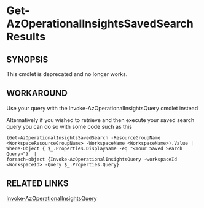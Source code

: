 ﻿---
external help file: Microsoft.Azure.PowerShell.Cmdlets.OperationalInsights.dll-Help.xml
Module Name: Az.OperationalInsights
ms.assetid: AA3EF369-C724-4D32-A56E-503CBE191320
online version: https://docs.microsoft.com/en-us/powershell/module/az.operationalinsights/get-azoperationalinsightssavedsearchresults
schema: 2.0.0
---

# Get-AzOperationalInsightsSavedSearchResults

## SYNOPSIS
This cmdlet is deprecated and no longer works.

## WORKAROUND

Use your query with the Invoke-AzOperationalInsightsQuery cmdlet instead

Alternatively if you wished to retrieve and then execute your saved search query you can do so with some code such as this
```
(Get-AzOperationalInsightsSavedSearch -ResourceGroupName <WorkspaceResourceGroupName> -WorkspaceName <WorkspaceName>).Value | 
Where-Object { $_.Properties.DisplayName -eq "<Your Saved Search Query>"}  |
foreach-object {Invoke-AzOperationalInsightsQuery -workspaceId <WorkspaceId> -Query $_.Properties.Query}

```

## RELATED LINKS
[Invoke-AzOperationalInsightsQuery](]https://docs.microsoft.com/en-us/powershell/module/az.operationalinsights/invoke-azoperationalinsightsquery?view=azps-1.6.0)
